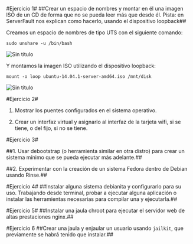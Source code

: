 #Ejercicio 1#
##Crear un espacio de nombres y montar en él una imagen ISO de un CD de forma que no se pueda leer más que desde él. Pista: en ServerFault nos explican como hacerlo, usando el dispositivo loopback##

Creamos un espacio de nombres de tipo UTS con el siguiente comando:

~~~
sudo unshare -u /bin/bash
~~~

![Sin titulo](https://github.com/leocm89/GII-2014/blob/master/ejercicios/LeoCastillo/Imagenes/Tema3/ejercicio1_1.png)

Y montamos la imagen ISO utilizando el dispositivo loopback:

~~~
mount -o loop ubuntu-14.04.1-server-amd64.iso /mnt/disk
~~~

![Sin titulo](https://github.com/leocm89/GII-2014/blob/master/ejercicios/LeoCastillo/Imagenes/Tema3/ejercicio1_2.png)


#Ejercicio 2#

1. Mostrar los puentes configurados en el sistema operativo.

2. Crear un interfaz virtual y asignarlo al interfaz de la tarjeta wifi, si se tiene, o del fijo, si no se tiene.


#Ejercicio 3#

##1. Usar debootstrap (o herramienta similar en otra distro) para crear un sistema mínimo que se pueda ejecutar más adelante.##

##2. Experimentar con la creación de un sistema Fedora dentro de Debian usando Rinse.##


#Ejercicio 4#
##Instalar alguna sistema debianita y configurarlo para su uso. Trabajando desde terminal, probar a ejecutar alguna aplicación o instalar las herramientas necesarias para compilar una y ejecutarla.##


#Ejercicio 5#
##Instalar una jaula chroot para ejecutar el servidor web de altas prestaciones nginx.##



#Ejercicio 6
##Crear una jaula y enjaular un usuario usando `jailkit`, que previamente se habrá tenido que instalar.##

